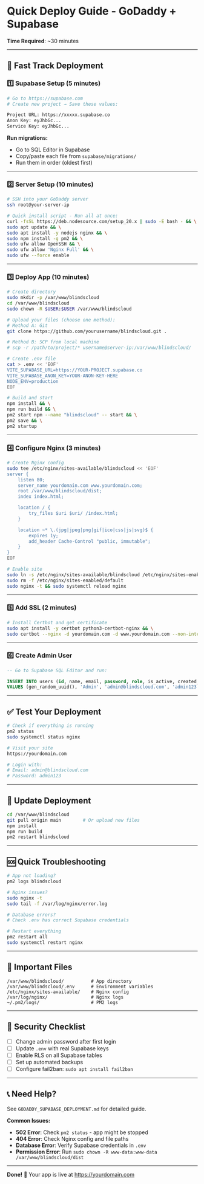 # Quick Deploy Guide - GoDaddy + Supabase

**Time Required**: ~30 minutes

---

## 🚀 Fast Track Deployment

### 1️⃣ Supabase Setup (5 minutes)

```bash
# Go to https://supabase.com
# Create new project → Save these values:

Project URL: https://xxxxx.supabase.co
Anon Key: eyJhbGc...
Service Key: eyJhbGc...
```

**Run migrations:**
- Go to SQL Editor in Supabase
- Copy/paste each file from `supabase/migrations/`
- Run them in order (oldest first)

---

### 2️⃣ Server Setup (10 minutes)

```bash
# SSH into your GoDaddy server
ssh root@your-server-ip

# Quick install script - Run all at once:
curl -fsSL https://deb.nodesource.com/setup_20.x | sudo -E bash - && \
sudo apt update && \
sudo apt install -y nodejs nginx && \
sudo npm install -g pm2 && \
sudo ufw allow OpenSSH && \
sudo ufw allow 'Nginx Full' && \
sudo ufw --force enable
```

---

### 3️⃣ Deploy App (10 minutes)

```bash
# Create directory
sudo mkdir -p /var/www/blindscloud
cd /var/www/blindscloud
sudo chown -R $USER:$USER /var/www/blindscloud

# Upload your files (choose one method):
# Method A: Git
git clone https://github.com/yourusername/blindscloud.git .

# Method B: SCP from local machine
# scp -r /path/to/project/* username@server-ip:/var/www/blindscloud/

# Create .env file
cat > .env << 'EOF'
VITE_SUPABASE_URL=https://YOUR-PROJECT.supabase.co
VITE_SUPABASE_ANON_KEY=YOUR-ANON-KEY-HERE
NODE_ENV=production
EOF

# Build and start
npm install && \
npm run build && \
pm2 start npm --name "blindscloud" -- start && \
pm2 save && \
pm2 startup
```

---

### 4️⃣ Configure Nginx (3 minutes)

```bash
# Create Nginx config
sudo tee /etc/nginx/sites-available/blindscloud << 'EOF'
server {
    listen 80;
    server_name yourdomain.com www.yourdomain.com;
    root /var/www/blindscloud/dist;
    index index.html;

    location / {
        try_files $uri $uri/ /index.html;
    }

    location ~* \.(jpg|jpeg|png|gif|ico|css|js|svg)$ {
        expires 1y;
        add_header Cache-Control "public, immutable";
    }
}
EOF

# Enable site
sudo ln -s /etc/nginx/sites-available/blindscloud /etc/nginx/sites-enabled/
sudo rm -f /etc/nginx/sites-enabled/default
sudo nginx -t && sudo systemctl reload nginx
```

---

### 5️⃣ Add SSL (2 minutes)

```bash
# Install Certbot and get certificate
sudo apt install -y certbot python3-certbot-nginx && \
sudo certbot --nginx -d yourdomain.com -d www.yourdomain.com --non-interactive --agree-tos -m your@email.com
```

---

### 6️⃣ Create Admin User

```sql
-- Go to Supabase SQL Editor and run:

INSERT INTO users (id, name, email, password, role, is_active, created_at)
VALUES (gen_random_uuid(), 'Admin', 'admin@blindscloud.com', 'admin123', 'admin', true, now());
```

---

## ✅ Test Your Deployment

```bash
# Check if everything is running
pm2 status
sudo systemctl status nginx

# Visit your site
https://yourdomain.com

# Login with:
# Email: admin@blindscloud.com
# Password: admin123
```

---

## 🔄 Update Deployment

```bash
cd /var/www/blindscloud
git pull origin main        # Or upload new files
npm install
npm run build
pm2 restart blindscloud
```

---

## 🆘 Quick Troubleshooting

```bash
# App not loading?
pm2 logs blindscloud

# Nginx issues?
sudo nginx -t
sudo tail -f /var/log/nginx/error.log

# Database errors?
# Check .env has correct Supabase credentials

# Restart everything
pm2 restart all
sudo systemctl restart nginx
```

---

## 📱 Important Files

```
/var/www/blindscloud/          # App directory
/var/www/blindscloud/.env      # Environment variables
/etc/nginx/sites-available/    # Nginx config
/var/log/nginx/                # Nginx logs
~/.pm2/logs/                   # PM2 logs
```

---

## 🔐 Security Checklist

- [ ] Change admin password after first login
- [ ] Update `.env` with real Supabase keys
- [ ] Enable RLS on all Supabase tables
- [ ] Set up automated backups
- [ ] Configure fail2ban: `sudo apt install fail2ban`

---

## 📞 Need Help?

See `GODADDY_SUPABASE_DEPLOYMENT.md` for detailed guide.

**Common Issues:**
- **502 Error**: Check `pm2 status` - app might be stopped
- **404 Error**: Check Nginx config and file paths
- **Database Error**: Verify Supabase credentials in `.env`
- **Permission Error**: Run `sudo chown -R www-data:www-data /var/www/blindscloud/dist`

---

**Done!** 🎉 Your app is live at https://yourdomain.com
